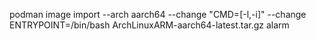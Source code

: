 podman image import --arch aarch64 --change "CMD=[-l,-i]" --change ENTRYPOINT=/bin/bash ArchLinuxARM-aarch64-latest.tar.gz alarm


